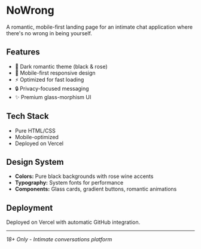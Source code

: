 # NoWrong

A romantic, mobile-first landing page for an intimate chat application where there's no wrong in being yourself.

## Features
- 🎨 Dark romantic theme (black & rose)
- 📱 Mobile-first responsive design  
- ⚡ Optimized for fast loading
- 🔒 Privacy-focused messaging
- ✨ Premium glass-morphism UI

## Tech Stack
- Pure HTML/CSS
- Mobile-optimized
- Deployed on Vercel

## Design System
- **Colors:** Pure black backgrounds with rose wine accents
- **Typography:** System fonts for performance
- **Components:** Glass cards, gradient buttons, romantic animations

## Deployment
Deployed on Vercel with automatic GitHub integration.

---
*18+ Only - Intimate conversations platform*